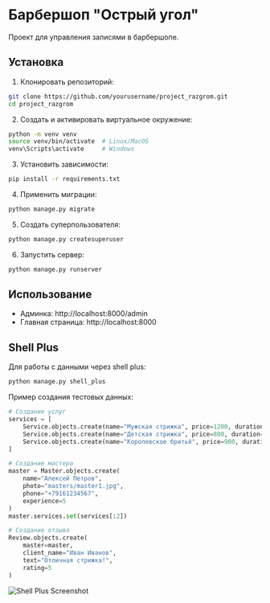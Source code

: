 # Барбершоп "Острый угол"

Проект для управления записями в барбершопе.

## Установка

1. Клонировать репозиторий:
```bash
git clone https://github.com/yourusername/project_razgrom.git
cd project_razgrom
```

2. Создать и активировать виртуальное окружение:
```bash
python -m venv venv
source venv/bin/activate  # Linux/MacOS
venv\Scripts\activate     # Windows
```

3. Установить зависимости:
```bash
pip install -r requirements.txt
```

4. Применить миграции:
```bash
python manage.py migrate
```

5. Создать суперпользователя:
```bash
python manage.py createsuperuser
```

6. Запустить сервер:
```bash
python manage.py runserver
```

## Использование

- Админка: http://localhost:8000/admin
- Главная страница: http://localhost:8000

## Shell Plus

Для работы с данными через shell plus:
```bash
python manage.py shell_plus
```

Пример создания тестовых данных:
```python
# Создание услуг
services = [
    Service.objects.create(name="Мужская стрижка", price=1200, duration=60),
    Service.objects.create(name="Детская стрижка", price=800, duration=45),
    Service.objects.create(name="Королевское бритьё", price=900, duration=30, is_popular=True)
]

# Создание мастера
master = Master.objects.create(
    name="Алексей Петров",
    photo="masters/master1.jpg",
    phone="+79161234567",
    experience=5
)
master.services.set(services[:2])

# Создание отзыва
Review.objects.create(
    master=master,
    client_name="Иван Иванов",
    text="Отличная стрижка!",
    rating=5
)
```

![Shell Plus Screenshot](shell_plus_screenshot.png)